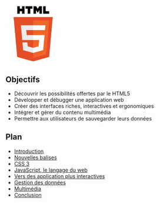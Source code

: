 # <img src="ressources/logo-html5.png" alt="HTML5" width="150"/>

<!-- .slide: class="page-title" -->



## Objectifs

- Découvrir les possibilités offertes par le HTML5
- Développer et débugger une application web
- Créer des interfaces riches, interactives et ergonomiques
- Intégrer et gérer du contenu multimédia
- Permettre aux utilisateurs de sauvegarder leurs données



## Plan

<!-- .slide: id="master-toc" class="toc" -->

- [Introduction](#/1)
- [Nouvelles balises](#/2)
- [CSS 3](#/3)
- [JavaScript, le langage du web](#/4)
- [Vers des application plus interactives](#/5)
- [Gestion des données](#/6)
- [Multimédia](#/7)
- [Conclusion](#/8)



<!-- .slide: data-background="reveal/theme-zenika/images/questions.png" -->
<!-- .slide: data-background-size="30%" -->
